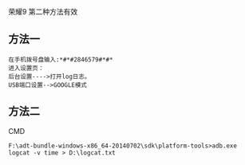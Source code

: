荣耀9 第二种方法有效
## 方法一
```
在手机拨号盘输入:*#*#2846579#*#*
进入设置页：
后台设置---->打开log日志。
USB端口设置-->GOOGLE模式
```
## 方法二
CMD
```
F:\adt-bundle-windows-x86_64-20140702\sdk\platform-tools>adb.exe logcat -v time > D:\logcat.txt
```
